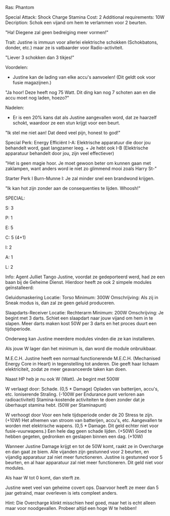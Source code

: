 Ras: Phantom

Special Attack: Shock Charge
	Stamina Cost: 2
	Additional requirements: 10W
	Decription: Schok een vijand om hem te verlammen voor 2 beurten.

"Ha! Diegene zal geen bedreiging meer vormen!"

Trait: Justine is immuun voor allerlei elektrische schokken (Schokbatons, donder, etc.) maar ze is vatbaarder voor Radio-activiteit.

"Liever 3 schokken dan 3 tikjes!"

Voordelen:

- Justine kan de lading van elke accu's aanvoelen! (Dit geldt ook voor fusie magazijnen.)

"Ja hoor! Deze heeft nog 75 Watt. Dit ding kan nog 7 schoten aan en die accu moet nog laden, hoezo?"

Nadelen:

- Er is een 20% kans dat als Justine aangevallen word, dat ze haarzelf schokt, waardoor ze een stun krijgt voor een beurt.

"Ik stel me niet aan! Dat deed veel pijn, honest to god!"

Special Perk: Energy Efficiënt
	I-A: Elektrische apparatuur die door jou behandelt word, gaat langzamer leeg.
	+ Je hebt ook I-B (Elektrische apparatuur behandelt door jou, zijn veel effectiever)

"Het is geen magie hoor. Je moet gewoon beter om kunnen gaan met zaklampen, want anders word ie niet zo glimmend mooi zoals Harry St-"

Starter Perk I
	Burn-Munne
	I: Je zal minder snel een brandwond krijgen.

 "Ik kan hot zijn zonder aan de consequenties te lijden. Whoosh!"

SPECIAL:

S: 3

P: 1

E: 5

C: 5 (4+1)

I: 2

A: 1

L: 2

Info:
Agent Julliet Tango
Justine, voordat ze gedeporteerd werd, had ze een baan bij de Geheime Dienst. Hierdoor heeft ze ook 2 simpele modules geïnstalleerd:

Geluidsmaskering
	Locatie: Torso
	Minimum: 300W
	Omschrijving: Als zij in Sneak modus is, dan zal ze geen geluid produceren.

Slaapdarts-Receiver
	Locatie: Rechterarm
	Minimum: 200W
	Omschrijving: Je begint met 3 darts. Schiet een slaapdart naar jouw vijand om hem in te slapen. Meer darts maken kost 50W per 3 darts en het proces duurt een tijdsperiode.

Onderweg kan Justine meerdere modules vinden die ze kan installeren.

Als jouw W lager dan het minimum is, dan word die module onbruikbaar.

M.E.C.H.
Justine heeft een normaal functionerende M.E.C.H. (Mechanised Energy Core in Heart) in tegenstelling tot anderen. Die geeft haar lichaam elektriciteit, zodat ze meer geavanceerde taken kan doen.

Naast HP heb je nu ook W (Watt). Je begint met 500W

W verlaagt door:
	Schade. (0,5 * Damage)
	Opladen van batterijen, accu's, etc.
	Ioniserende Straling. (-100W per Endurance punt verloren aan radioactiviteit)
	Stamina-kostende activiteiten te doen zonder dat je überhaupt stamina hebt. (50W per Staminapunt)

W verhoogt door
	Voor een hele tijdsperiode onder de 20 Stress te zijn. (+10W)
	Het afnemen van stroom van batterijen, accu's, etc.
	Aangevallen te worden met elektrische wapens. (0,5 * Damage. Dit geld echter niet voor fusie-vuurwapens.)
	Een hele dag geen schade lijden. (+50W)
	Goed te hebben gegeten, gedronken en geslapen binnen een dag. (+10W)

Wanneer Justine Damage krijgt en tot de 50W komt, raakt ze in Overcharge en dan gaat ze biem.
	Alle vijanden zijn gestunned voor 2 beurten, en vijandig apparatuur zal niet meer functioneren.
	Justine is gestunned voor 5 beurten, en al haar apparatuur zal niet meer functioneren. Dit geld niet voor modules.

Als haar W tot 0 komt, dan sterft ze.

Justine weet veel van geheime covert ops. Daarvoor heeft ze meer dan 5 jaar getraind, maar overleven is iets compleet anders.

Hint: Die Overcharge klinkt misschien heel goed, maar het is echt alleen maar voor noodgevallen. Probeer altijd een hoge W te hebben!















